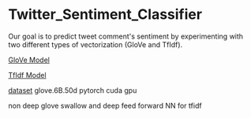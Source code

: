 # Twitter_Sentiment_Classifier
Our goal is to predict  tweet comment's sentiment by experimenting with two different types of vectorization (GloVe and TfIdf).

[GloVe Model](https://github.com/spympr/Twitter_Sentiment_Classifier/blob/main/GloVe_Model.ipynb)

[TfIdf Model](https://github.com/spympr/Twitter_Sentiment_Classifier/blob/main/TfIdf_Model.ipynb)




[dataset](https://drive.google.com/file/d/1dTIWNpjlrnTQBIQtaGOh0jCRYZiAQO79/view)
glove.6B.50d 
pytorch 
cuda gpu

non deep glove
swallow and deep feed forward NN for tfidf
